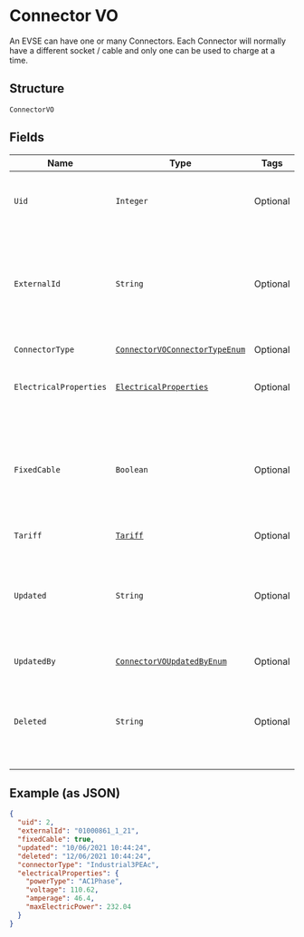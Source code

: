 
# Connector VO

An EVSE can have one or many Connectors. Each Connector will normally have a different socket / cable and only one can be used to charge at a time.

## Structure

`ConnectorVO`

## Fields

| Name | Type | Tags | Description | Getter | Setter |
|  --- | --- | --- | --- | --- | --- |
| `Uid` | `Integer` | Optional | Internal identifier used to refer to this Connector | Integer getUid() | setUid(Integer uid) |
| `ExternalId` | `String` | Optional | Identifier of the Evse as given by the Operator, unique for the containing EVSE' | String getExternalId() | setExternalId(String externalId) |
| `ConnectorType` | [`ConnectorVOConnectorTypeEnum`](../../doc/models/connector-vo-connector-type-enum.md) | Optional | - | ConnectorVOConnectorTypeEnum getConnectorType() | setConnectorType(ConnectorVOConnectorTypeEnum connectorType) |
| `ElectricalProperties` | [`ElectricalProperties`](../../doc/models/electrical-properties.md) | Optional | Electrical Properties of the Connector | ElectricalProperties getElectricalProperties() | setElectricalProperties(ElectricalProperties electricalProperties) |
| `FixedCable` | `Boolean` | Optional | Indicates whether Connector has a fixed cable attached. False by default (not sent in this case) | Boolean getFixedCable() | setFixedCable(Boolean fixedCable) |
| `Tariff` | [`Tariff`](../../doc/models/tariff.md) | Optional | - | Tariff getTariff() | setTariff(Tariff tariff) |
| `Updated` | `String` | Optional | ISO8601-compliant UTC datetime of the last update of the Connector’s data | String getUpdated() | setUpdated(String updated) |
| `UpdatedBy` | [`ConnectorVOUpdatedByEnum`](../../doc/models/connector-vo-updated-by-enum.md) | Optional | - | ConnectorVOUpdatedByEnum getUpdatedBy() | setUpdatedBy(ConnectorVOUpdatedByEnum updatedBy) |
| `Deleted` | `String` | Optional | optional  ISO8601-compliant UTC deletion timestamp of the connector | String getDeleted() | setDeleted(String deleted) |

## Example (as JSON)

```json
{
  "uid": 2,
  "externalId": "01000861_1_21",
  "fixedCable": true,
  "updated": "10/06/2021 10:44:24",
  "deleted": "12/06/2021 10:44:24",
  "connectorType": "Industrial3PEAc",
  "electricalProperties": {
    "powerType": "AC1Phase",
    "voltage": 110.62,
    "amperage": 46.4,
    "maxElectricPower": 232.04
  }
}
```

